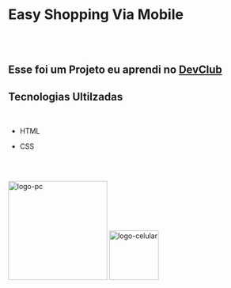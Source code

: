 <h1> Easy Shopping Via Mobile </h1>
<br>
<br>
<h2>Esse foi um Projeto eu aprendi no <a href="https://rodolfomori.com.br/devclub">DevClub</a> </h2>

<h2>Tecnologias Ultilzadas</h2>
<br>

  - HTML 

  - CSS 
<br>
<br>

<img src="https://github.com/RobsonCaetanoFerreira/Easy-Shopping/blob/master/img/Imagem%20do%20WhatsApp%20de%202023-05-13%20%C3%A0(s)%2013.17.27.jpg?raw=true" alt="logo-pc" width="200px"> <img src="https://github.com/RobsonCaetanoFerreira/Easy-Shopping/blob/master/img/Imagem%20do%20WhatsApp%20de%202023-05-13%20%C3%A0(s)%2013.10.12.jpg?raw=true" alt="logo-celular" width="100px">


      
 
  
